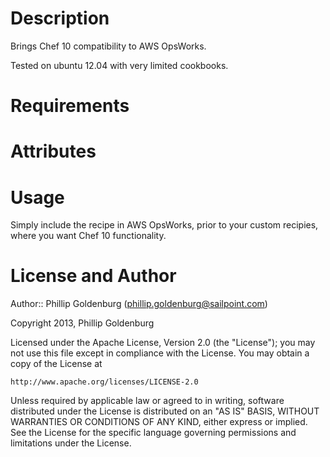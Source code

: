 Description
===========

Brings Chef 10 compatibility to AWS OpsWorks.

Tested on ubuntu 12.04 with very limited cookbooks.

Requirements
============


Attributes
==========


Usage
=====

Simply include the recipe in AWS OpsWorks, prior to your custom recipies, where you want Chef 10 functionality.

License and Author
==================

Author:: Phillip Goldenburg (<phillip.goldenburg@sailpoint.com>)

Copyright 2013, Phillip Goldenburg

Licensed under the Apache License, Version 2.0 (the "License");
you may not use this file except in compliance with the License.
You may obtain a copy of the License at

    http://www.apache.org/licenses/LICENSE-2.0

Unless required by applicable law or agreed to in writing, software
distributed under the License is distributed on an "AS IS" BASIS,
WITHOUT WARRANTIES OR CONDITIONS OF ANY KIND, either express or implied.
See the License for the specific language governing permissions and
limitations under the License.
